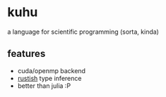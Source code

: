 # kuhu
a language for scientific programming (sorta, kinda)

## features

- cuda/openmp backend
- [rustish](https://github.com/rust-lang/chalk) type inference
- better than julia :P
